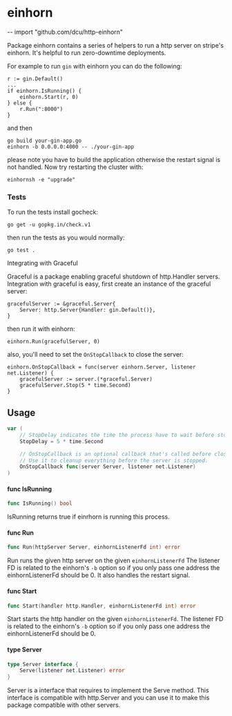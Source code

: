 # einhorn
--
    import "github.com/dcu/http-einhorn"

Package einhorn contains a series of helpers to run a http server on stripe's
einhorn. It's helpful to run zero-downtime deployments.

For example to run `gin` with einhorn you can do the following:

    r := gin.Default()
    ...
    if einhorn.IsRunning() {
        einhorn.Start(r, 0)
    } else {
        r.Run(":8000")
    }

and then

    go build your-gin-app.go
    einhorn -b 0.0.0.0:4000 -- ./your-gin-app

please note you have to build the application otherwise the restart signal is
not handled. Now try restarting the cluster with:

    einhornsh -e "upgrade"


### Tests

To run the tests install gocheck:

    go get -u gopkg.in/check.v1

then run the tests as you would normally:

    go test .


Integrating with Graceful

Graceful is a package enabling graceful shutdown of http.Handler servers.
Integration with graceful is easy, first create an instance of the graceful
server:

    gracefulServer := &graceful.Server{
        Server: http.Server{Handler: gin.Default()},
    }

then run it with einhorn:

    einhorn.Run(gracefulServer, 0)

also, you'll need to set the `OnStopCallback` to close the server:

    einhorn.OnStopCallback = func(server einhorn.Server, listener net.Listener) {
        gracefulServer := server.(*graceful.Server)
        gracefulServer.Stop(5 * time.Second)
    }

## Usage

```go
var (
	// StopDelay indicates the time the process have to wait before stopping the process.
	StopDelay = 5 * time.Second

	// OnStopCallback is an optional callback that's called before closing the server.
	// Use it to cleanup everything before the server is stopped.
	OnStopCallback func(server Server, listener net.Listener)
)
```

#### func  IsRunning

```go
func IsRunning() bool
```
IsRunning returns true if einrhorn is running this process.

#### func  Run

```go
func Run(httpServer Server, einhornListenerFd int) error
```
Run runs the given http server on the given `einhornListenerFd` The listener FD
is related to the einhorn's `-b` option so if you only pass one address the
einhornListenerFd should be 0. It also handles the restart signal.

#### func  Start

```go
func Start(handler http.Handler, einhornListenerFd int) error
```
Start starts the http handler on the given `einhornListenerFd`. The listener FD
is related to the einhorn's `-b` option so if you only pass one address the
einhornListenerFd should be 0.

#### type Server

```go
type Server interface {
	Serve(listener net.Listener) error
}
```

Server is a interface that requires to implement the Serve method. This
interface is compatible with http.Server and you can use it to make this package
compatible with other servers.
